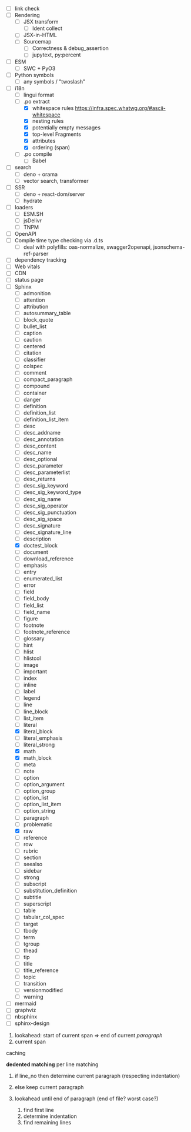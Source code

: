 - [ ] link check
- [ ] Rendering
  - [ ] JSX transform
    - [ ] Ident collect
  - [ ] JSX-in-HTML
  - [ ] Sourcemap
    - [ ] Correctness & debug_assertion
    - [ ] jupytext, py:percent
- [ ] ESM
  - [ ] SWC + PyO3
- [ ] Python symbols
  - [ ] any symbols / "twoslash"
- [ ] i18n
  - [ ] lingui format
  - [ ] .po extract
    - [x] whitespace rules https://infra.spec.whatwg.org/#ascii-whitespace
    - [x] nesting rules
    - [x] potentially empty messages
    - [x] top-level Fragments
    - [x] attributes
    - [x] ordering (span)
  - [ ] .po compile
    - [ ] Babel
- [ ] search
  - [ ] deno + orama
  - [ ] vector search, transformer
- [ ] SSR
  - [ ] deno + react-dom/server
  - [ ] hydrate
- [ ] loaders
  - [ ] ESM.SH
  - [ ] jsDelivr
  - [ ] TNPM
- [ ] OpenAPI
- [ ] Compile time type checking via .d.ts
  - [ ] deal with polyfills: oas-normalize, swagger2openapi, jsonschema-ref-parser
- [ ] dependency tracking
- [ ] Web vitals
- [ ] CDN
- [ ] status page
- [ ] Sphinx
  - [ ] admonition
  - [ ] attention
  - [ ] attribution
  - [ ] autosummary_table
  - [ ] block_quote
  - [ ] bullet_list
  - [ ] caption
  - [ ] caution
  - [ ] centered
  - [ ] citation
  - [ ] classifier
  - [ ] colspec
  - [ ] comment
  - [ ] compact_paragraph
  - [ ] compound
  - [ ] container
  - [ ] danger
  - [ ] definition
  - [ ] definition_list
  - [ ] definition_list_item
  - [ ] desc
  - [ ] desc_addname
  - [ ] desc_annotation
  - [ ] desc_content
  - [ ] desc_name
  - [ ] desc_optional
  - [ ] desc_parameter
  - [ ] desc_parameterlist
  - [ ] desc_returns
  - [ ] desc_sig_keyword
  - [ ] desc_sig_keyword_type
  - [ ] desc_sig_name
  - [ ] desc_sig_operator
  - [ ] desc_sig_punctuation
  - [ ] desc_sig_space
  - [ ] desc_signature
  - [ ] desc_signature_line
  - [ ] description
  - [x] doctest_block
  - [ ] document
  - [ ] download_reference
  - [ ] emphasis
  - [ ] entry
  - [ ] enumerated_list
  - [ ] error
  - [ ] field
  - [ ] field_body
  - [ ] field_list
  - [ ] field_name
  - [ ] figure
  - [ ] footnote
  - [ ] footnote_reference
  - [ ] glossary
  - [ ] hint
  - [ ] hlist
  - [ ] hlistcol
  - [ ] image
  - [ ] important
  - [ ] index
  - [ ] inline
  - [ ] label
  - [ ] legend
  - [ ] line
  - [ ] line_block
  - [ ] list_item
  - [ ] literal
  - [x] literal_block
  - [ ] literal_emphasis
  - [ ] literal_strong
  - [x] math
  - [x] math_block
  - [ ] meta
  - [ ] note
  - [ ] option
  - [ ] option_argument
  - [ ] option_group
  - [ ] option_list
  - [ ] option_list_item
  - [ ] option_string
  - [ ] paragraph
  - [ ] problematic
  - [x] raw
  - [ ] reference
  - [ ] row
  - [ ] rubric
  - [ ] section
  - [ ] seealso
  - [ ] sidebar
  - [ ] strong
  - [ ] subscript
  - [ ] substitution_definition
  - [ ] subtitle
  - [ ] superscript
  - [ ] table
  - [ ] tabular_col_spec
  - [ ] target
  - [ ] tbody
  - [ ] term
  - [ ] tgroup
  - [ ] thead
  - [ ] tip
  - [ ] title
  - [ ] title_reference
  - [ ] topic
  - [ ] transition
  - [ ] versionmodified
  - [ ] warning
- [ ] mermaid
- [ ] graphviz
- [ ] nbsphinx
- [ ] sphinx-design

1. lookahead: start of current span => end of current _paragraph_
2. current span

caching

**dedented matching** per line matching

1. if line_no then determine current paragraph (respecting indentation)
2. else keep current paragraph
3. lookahead until end of paragraph (end of file? worst case?)

   1. find first line
   2. determine indentation
   3. find remaining lines
